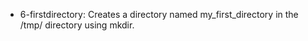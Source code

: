 - 6-firstdirectory: Creates a directory named my_first_directory in the /tmp/ directory using mkdir.
